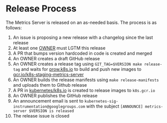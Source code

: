 # Release Process

The Metrics Server is released on an as-needed basis. The process is as follows:

1. An issue is proposing a new release with a changelog since the last release
1. At least one [OWNER](OWNERS) must LGTM this release
1. A PR that bumps version hardcoded in code is created and merged
1. An OWNER creates a draft GitHub release
1. An OWNER creates a release tag using `GIT_TAG=$VERSION make release-tag` and waits for [prow.k8s.io](prow.k8s.io) to build and push new images to [gcr.io/k8s-staging-metrics-server](https://gcr.io/k8s-staging-metrics-server)
1. An OWNER builds the release manifests using `make release-manifests` and uploads them to Github release
1. A PR in [kubernetes/k8s.io](https://github.com/kubernetes/k8s.io/blob/master/k8s.gcr.io/images/k8s-staging-metrics-server/images.yaml) is created to release images to `k8s.gcr.io`
1. An OWNER publishes the GitHub release
1. An announcement email is sent to `kubernetes-sig-instrumentation@googlegroups.com` with the subject `[ANNOUNCE] metrics-server $VERSION is released`
1. The release issue is closed